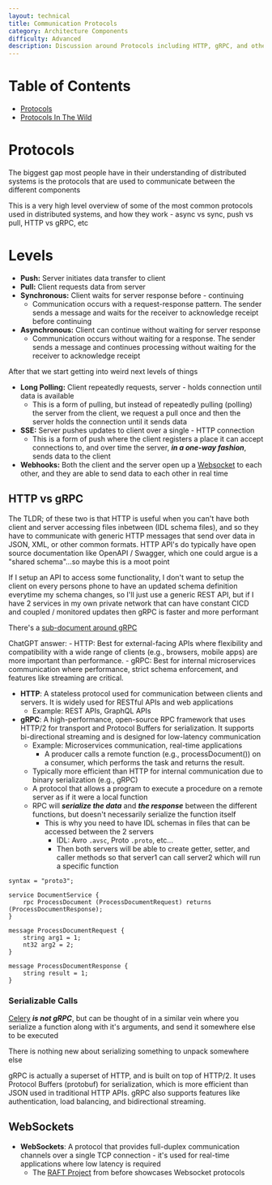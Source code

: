 ```yaml
---
layout: technical
title: Communication Protocols
category: Architecture Components
difficulty: Advanced
description: Discussion around Protocols including HTTP, gRPC, and others
---
```


# Table of Contents
- [Protocols](#protocols)
- [Protocols In The Wild](#protocols-in-the-wild)

# Protocols
The biggest gap most people have in their understanding of distributed systems is the protocols that are used to communicate between the different components

This is a very high level overview of some of the most common protocols used in distributed systems, and how they work - async vs sync, push vs pull, HTTP vs gRPC, etc

# Levels
- **Push:** Server initiates data transfer to client
- **Pull:** Client requests data from server
- **Synchronous:** Client waits for server response before - continuing
    - Communication occurs with a request-response pattern. The sender sends a message and waits for the receiver to acknowledge receipt before continuing
- **Asynchronous:** Client can continue without waiting for server response
    - Communication occurs without waiting for a response. The sender sends a message and continues processing without waiting for the receiver to acknowledge receipt

After that we start getting into weird next levels of things

- **Long Polling:** Client repeatedly requests, server - holds connection until data is available
    - This is a form of pulling, but instead of repeatedly pulling (polling) the server from the client, we request a pull once and then the server holds the connection until it sends data
- **SSE:** Server pushes updates to client over a single - HTTP connection
    - This is a form of push where the client registers a place it can accept connections to, and over time the server, ***in a one-way fashion***, sends data to the client
- **Webhooks:** Both the client and the server open up a [Websocket](#websockets) to each other, and they are able to send data to each other in real time

## HTTP vs gRPC
The TLDR; of these two is that HTTP is useful when you can't have both client and server accessing files inbetween (IDL schema files), and so they have to communicate with generic HTTP messages that send over data in JSON, XML, or other common formats. HTTP API's do typically have open source documentation like OpenAPI / Swagger, which one could argue is a "shared schema"...so maybe this is a moot point

If I setup an API to access some functionality, I don't want to setup the client on every persons phone to have an updated schema definition everytime my schema changes, so I'll just use a generic REST API, but if I have 2 services in my own private network that can have constant CICD and coupled / monitored updates then gRPC is faster and more performant

There's a [sub-document around gRPC](/docs/technical%20writing/architecture_components/communication%20protocols/grpc.md)

ChatGPT answer:
    - HTTP: Best for external-facing APIs where flexibility and compatibility with a wide range of clients (e.g., browsers, mobile apps) are more important than performance.
    - gRPC: Best for internal microservices communication where performance, strict schema enforcement, and features like streaming are critical.

- **HTTP**: A stateless protocol used for communication between clients and servers. It is widely used for RESTful APIs and web applications
    - Example: REST APIs, GraphQL APIs
- **gRPC**: A high-performance, open-source RPC framework that uses HTTP/2 for transport and Protocol Buffers for serialization. It supports bi-directional streaming and is designed for low-latency communication
    - Example: Microservices communication, real-time applications
        - A producer calls a remote function (e.g., processDocument()) on a consumer, which performs the task and returns the result.   
    - Typically more efficient than HTTP for internal communication due to binary serialization (e.g., gRPC)
    - A protocol that allows a program to execute a procedure on a remote server as if it were a local function
    - RPC will ***serialize the data*** and ***the response*** between the different functions, but doesn't necessarily serialize the function itself
        - This is why you need to have IDL schemas in files that can be accessed between the 2 servers
            - IDL: Avro `.avsc`, Proto `.proto`, etc...
            - Then both servers will be able to create getter, setter, and caller methods so that server1 can call server2 which will run a specific function 
```
syntax = "proto3";

service DocumentService {
    rpc ProcessDocument (ProcessDocumentRequest) returns (ProcessDocumentResponse);
}

message ProcessDocumentRequest {
    string arg1 = 1;
    nt32 arg2 = 2;
}

message ProcessDocumentResponse {
    string result = 1;
}
```


### Serializable Calls
[Celery](/docs/technical%20writing/architecture_components/messaging/Queue/index.md#celery) ***is not gRPC***, but can be thought of in a similar vein where you serialize a function along with it's arguments, and send it somewhere else to be executed

There is nothing new about serializing something to unpack somewhere else



gRPC is actually a superset of HTTP, and is built on top of HTTP/2. It uses Protocol Buffers (protobuf) for serialization, which is more efficient than JSON used in traditional HTTP APIs. gRPC also supports features like authentication, load balancing, and bidirectional streaming.



## WebSockets
- **WebSockets**: A protocol that provides full-duplex communication channels over a single TCP connection - it's used for real-time applications where low latency is required
    - The [RAFT Project](https://github.com/lsprangers/raft-course) from before showcases Websocket protocols